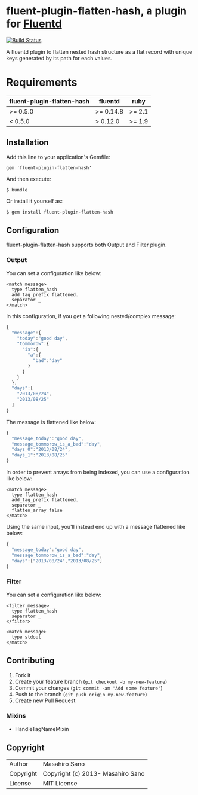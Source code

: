 # fluent-plugin-flatten-hash, a plugin for [Fluentd](http://fluentd.org)

[![Build Status](https://travis-ci.org/kazegusuri/fluent-plugin-flatten-hash.svg?branch=master)](https://travis-ci.org/kazegusuri/fluent-plugin-flatten-hash)  

A fluentd plugin to flatten nested hash structure as a flat record with unique keys generated by its path for each values.

# Requirements <a name="requirements"></a>


|fluent-plugin-flatten-hash|fluentd|ruby|
|----|----|----|
|>= 0.5.0 | >= 0.14.8 | >= 2.1 |
| < 0.5.0 | > 0.12.0 | >= 1.9  |

## Installation

Add this line to your application's Gemfile:

    gem 'fluent-plugin-flatten-hash'

And then execute:

    $ bundle

Or install it yourself as:

    $ gem install fluent-plugin-flatten-hash

## Configuration

fluent-plugin-flatten-hash supports both Output and Filter plugin.

### Output

You can set a configuration like below:

```
<match message>
  type flatten_hash
  add_tag_prefix flattened.
  separator _
</match>
```

In this configuration, if you get a following nested/complex message:

```js
{
  "message":{
    "today":"good day",
    "tommorow":{
      "is":{
        "a":{
          "bad":"day"
        }
      }
    }
  },
  "days":[
    "2013/08/24",
    "2013/08/25"
  ]
}
```

The message is flattened like below:

```js
{
  "message_today":"good day",
  "message_tommorow_is_a_bad":"day",
  "days_0":"2013/08/24",
  "days_1":"2013/08/25"
}
```

In order to prevent arrays from being indexed, you can use a configuration like below:

```
<match message>
  type flatten_hash
  add_tag_prefix flattened.
  separator _
  flatten_array false
</match>
```

Using the same input, you'll instead end up with a message flattened like below:

```js
{
  "message_today":"good day",
  "message_tommorow_is_a_bad":"day",
  "days":["2013/08/24","2013/08/25"]
}
```


### Filter

You can set a configuration like below:

```
<filter message>
  type flatten_hash
  separator _
</filter>

<match message>
  type stdout
</match>
```

## Contributing

1. Fork it
2. Create your feature branch (`git checkout -b my-new-feature`)
3. Commit your changes (`git commit -am 'Add some feature'`)
4. Push to the branch (`git push origin my-new-feature`)
5. Create new Pull Request

### Mixins

* HandleTagNameMixin

## Copyright

<table>
  <tr>
    <td>Author</td><td>Masahiro Sano <sabottenda@gmail.com></td>
  </tr>
  <tr>
    <td>Copyright</td><td>Copyright (c) 2013- Masahiro Sano</td>
  </tr>
  <tr>
    <td>License</td><td>MIT License</td>
  </tr>
</table>
